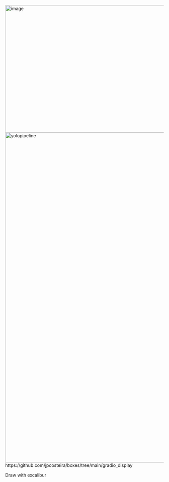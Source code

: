 <img width="958" height="403" alt="image" src="https://github.com/user-attachments/assets/45029cf3-fbf2-4a3b-9e12-e2f03d030c82" />
<img width="1785" height="1047" alt="yolopipeline" src="https://github.com/user-attachments/assets/d5a3bf04-1073-4074-a83a-19a26d20984d" />
https://github.com/jpcosteira/boxes/tree/main/gradio_display

Draw with excalibur 
